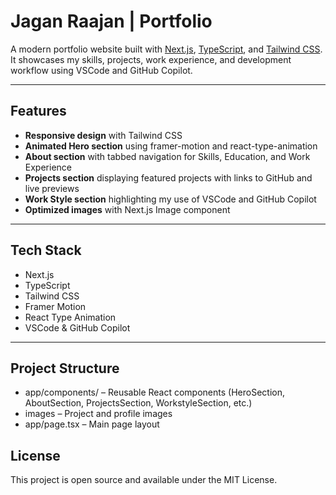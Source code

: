 # Jagan Raajan | Portfolio

A modern portfolio website built with [Next.js](https://nextjs.org), [TypeScript](https://www.typescriptlang.org/), and [Tailwind CSS](https://tailwindcss.com/). It showcases my skills, projects, work experience, and development workflow using VSCode and GitHub Copilot.

---

## Features

- **Responsive design** with Tailwind CSS
- **Animated Hero section** using framer-motion and react-type-animation
- **About section** with tabbed navigation for Skills, Education, and Work Experience
- **Projects section** displaying featured projects with links to GitHub and live previews
- **Work Style section** highlighting my use of VSCode and GitHub Copilot
- **Optimized images** with Next.js Image component

---

## Tech Stack

- Next.js
- TypeScript
- Tailwind CSS
- Framer Motion
- React Type Animation
- VSCode & GitHub Copilot

---

## Project Structure

- app/components/ – Reusable React components (HeroSection, AboutSection, ProjectsSection, WorkstyleSection, etc.)
- images – Project and profile images
- app/page.tsx – Main page layout

## License
This project is open source and available under the MIT License.